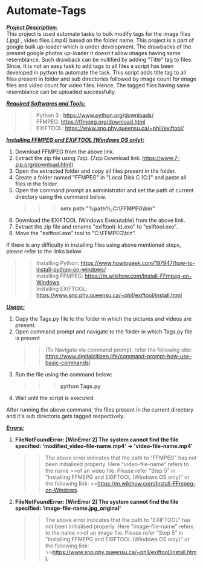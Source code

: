 # Automate-Tags
**_<ins>Project Description:</ins>_**  
This project is used automate tasks to bulk modify tags for the image files (.jpg) , video files (.mp4) based on the folder name. This project is a part of google bulk up-loader which is under development. The drawbacks of the present google photos up-loader it doesn't allow images having same resemblance. Such drawback can be nullified by adding "Title" tag to files. Since, It is not an easy task to add tags to all files a script has been developed in python to automate the task. This script adds title tag to all files present in folder and sub directories followed by image count for image files and video count for video files. Hence, The tagged files having same resemblance can be uploaded successfully.

**_<ins>Required Softwares and Tools:</ins>_**  
  >>Python 3 : https://www.python.org/downloads/  
  >>FFMPEG: https://ffmpeg.org/download.html  
  >>EXIFTOOL: https://www.sno.phy.queensu.ca/~phil/exiftool/  

**_<ins>Installing FFMPEG and EXIFTOOL (Windows OS only):</ins>_**  
1) Download FFMPEG from the above link.  
2) Extract the zip file using 7zip. (7zip Download link: https://www.7-zip.org/download.html)  
3) Open the extracted folder and copy all files present in the folder.  
4) Create a folder named "FFMPEG" in "Local Disk C (C:\)" and paste all files in the folder.  
5) Open the command prompt as administrator and set the path of current directory using the command below.  
    >>>**setx path "%path%;C:\FFMPEG\bin"**  
6) Download the EXIFTOOL (Windows Executable) from the above link.  
7) Extract the zip file and rename "exiftool(-k).exe" to "exiftool.exe".  
8) Move the "exiftool.exe" tool to "C:\FFMPEG\bin".  


If there is any difficulty in installing files using above mentioned steps, please refer to the links below.  
  >>Installing Python: https://www.howtogeek.com/197947/how-to-install-python-on-windows/  
  >>Installing FFMPEG: https://m.wikihow.com/Install-FFmpeg-on-Windows  
  >>Installing EXIFTOOL: https://www.sno.phy.queensu.ca/~phil/exiftool/install.html  

**_<ins>Usage:</ins>_**
1) Copy the Tags.py file to the folder in which the pictures and videos are present.  
2) Open command prompt and navigate to the folder in which Tags.py file is present  
   >>(To Navigate via command prompt, refer the following site: https://www.digitalcitizen.life/command-prompt-how-use-basic-commands)  
3) Run the file using the command below:  
    >>>**python Tags.py**
4) Wait until the script is executed.  


After running the above command, the files present in the current directory and it's sub directoris gets tagged respectively.  

**_<ins>Errors:</ins>_**
1) **FileNotFoundError: [WinError 2] The system cannot find the file specified: 'modified_video-file-name.mp4' -> 'video-file-name.mp4'**  
    >>The above error indicates that the path to "FFMPEG" has not been initialised properly. Here "video-file-name" refers to the name       >>of an video file. Please refer "Step 5" in "Installing FFMEPG and EXIFTOOL (Windows OS only)" or the following link:                   >>https://m.wikihow.com/Install-FFmpeg-on-Windows.  
2) **FileNotFoundError: [WinError 2] The system cannot find the file specified: 'image-file-name.jpg_original'**
    >>The above error indicates that the path to "EXIFTOOL" has not been initialised properly. Here "image-file-name" refers to the name     >>of an image file. Please refer "Step 5" in "Installing FFMEPG and EXIFTOOL (Windows OS only)" or the following link:                   >>https://www.sno.phy.queensu.ca/~phil/exiftool/install.html.
